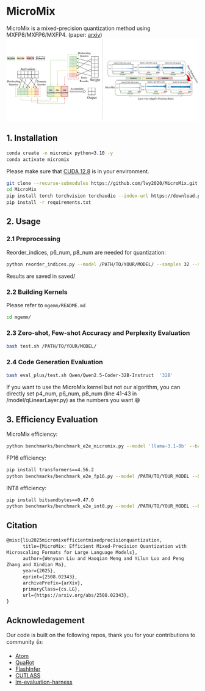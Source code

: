 # MicroMix
MicroMix is a mixed-precision quantization method using MXFP8/MXFP6/MXFP4. (paper: [arxiv](https://arxiv.org/abs/2508.02343))
![](/figures/main.png)

## 1. Installation
```bash
conda create -n micromix python=3.10 -y
conda activate micromix
```
Please make sure that [CUDA 12.8](https://developer.nvidia.com/cuda-12-8-1-download-archive?target_os=Linux&target_arch=x86_64&Distribution=Ubuntu&target_version=22.04&target_type=runfile_local) is in your environment.
```bash
git clone --recurse-submodules https://github.com/lwy2020/MicroMix.git
cd MicroMix
pip install torch torchvision torchaudio --index-url https://download.pytorch.org/whl/cu128
pip install -r requirements.txt
```

## 2. Usage

### 2.1 Preprocessing
Reorder_indices, p6_num, p8_num are needed for quantization:
```bash
python reorder_indices.py --model /PATH/TO/YOUR/MODEL/ --samples 32 --seqlen 2048 --act_sort_metric mean
```
Results are saved in saved/
### 2.2 Building Kernels
Please refer to `mgemm/README.md`
```bash
cd mgemm/
```
### 2.3 Zero-shot, Few-shot Accuracy and Perplexity Evaluation
```bash
bash test.sh /PATH/TO/YOUR/MODEL/
```

### 2.4 Code Generation Evaluation
```bash
bash eval_plus/test.sh Qwen/Qwen2.5-Coder-32B-Instruct  '32B'
```

If you want to use the MicroMix kernel but not our algorithm, you can directly set p4_num, p6_num, p8_num (line 41-43 in /model/qLinearLayer.py) as the numbers you want 😄

## 3. Efficiency Evaluation
MicroMix efficiency:
```bash
python benchmarks/benchmark_e2e_micromix.py --model 'llama-3.1-8b' --batch_size 8 --prefill_seq_len 2048
```
FP16 efficiency:
```bash
pip install transformers==4.56.2
python benchmarks/benchmark_e2e_fp16.py --model /PATH/TO/YOUR_MODEL --batch_size 8 --prefill_seq_len 2048
```
INT8 efficiency:
```bash
pip install bitsandbytes==0.47.0
python benchmarks/benchmark_e2e_int8.py --model /PATH/TO/YOUR_MODEL --batch_size 12 --prefill_seq_len 2048
```

## Citation
```
@misc{liu2025micromixefficientmixedprecisionquantization,
      title={MicroMix: Efficient Mixed-Precision Quantization with Microscaling Formats for Large Language Models}, 
      author={Wenyuan Liu and Haoqian Meng and Yilun Luo and Peng Zhang and Xindian Ma},
      year={2025},
      eprint={2508.02343},
      archivePrefix={arXiv},
      primaryClass={cs.LG},
      url={https://arxiv.org/abs/2508.02343}, 
}
```

## Acknowledagement
Our code is built on the following repos, thank you for your contributions to community 👍:
- [Atom](https://github.com/efeslab/Atom.git)
- [QuaRot](https://github.com/spcl/QuaRot)
- [FlashInfer](https://github.com/flashinfer-ai/flashinfer/tree/main)
- [CUTLASS](https://github.com/NVIDIA/cutlass)
- [lm-evaluation-harness](https://github.com/EleutherAI/lm-evaluation-harness)
